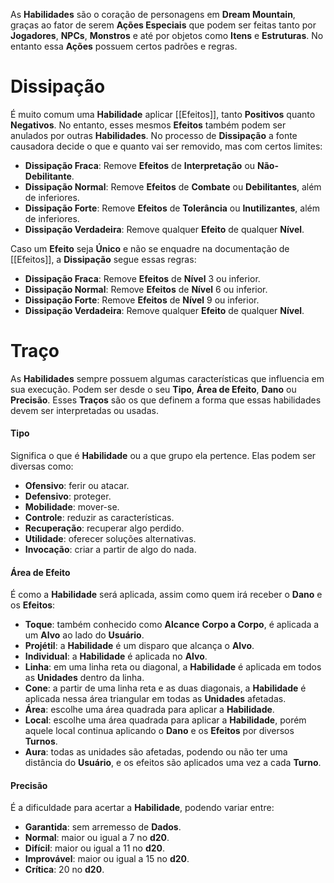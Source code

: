 As **Habilidades** são o coração de personagens em **Dream Mountain**, graças ao fator de serem **Ações Especiais** que podem ser feitas tanto por **Jogadores**, **NPCs**, **Monstros** e até por objetos como **Itens** e **Estruturas**. No entanto essa **Ações** possuem certos padrões e regras.

# Dissipação

É muito comum uma **Habilidade** aplicar [[Efeitos]], tanto **Positivos** quanto **Negativos**. No entanto, esses mesmos **Efeitos** também podem ser anulados por outras **Habilidades**. No processo de **Dissipação** a fonte causadora decide o que e quanto vai ser removido, mas com certos limites:

* **Dissipação Fraca**: Remove **Efeitos** de **Interpretação** ou **Não-Debilitante**.
* **Dissipação Normal**: Remove **Efeitos** de **Combate** ou **Debilitantes**, além de inferiores.
* **Dissipação Forte**: Remove **Efeitos** de **Tolerância** ou **Inutilizantes**, além de inferiores.
* **Dissipação Verdadeira**: Remove qualquer **Efeito** de qualquer **Nível**.

Caso um **Efeito** seja **Único** e não se enquadre na documentação de [[Efeitos]], a **Dissipação** segue essas regras:

* **Dissipação Fraca**: Remove **Efeitos** de **Nível** 3 ou inferior.
* **Dissipação Normal**: Remove **Efeitos** de **Nível** 6 ou inferior.
* **Dissipação Forte**: Remove **Efeitos** de **Nível** 9 ou inferior.
* **Dissipação Verdadeira**: Remove qualquer **Efeito** de qualquer **Nível**.

# Traço

As **Habilidades** sempre possuem algumas características que influencia em sua execução. Podem ser desde o seu **Tipo**, **Área de Efeito**, **Dano** ou **Precisão**. Esses **Traços** são os que definem a forma que essas habilidades devem ser interpretadas ou usadas.

#### Tipo
Significa o que é **Habilidade** ou a que grupo ela pertence. Elas podem ser diversas como:

* **Ofensivo**: ferir ou atacar.
* **Defensivo**: proteger.
* **Mobilidade**: mover-se.
* **Controle**: reduzir as características.
* **Recuperação**: recuperar algo perdido.
* **Utilidade**: oferecer soluções alternativas.
* **Invocação**: criar a partir de algo do nada.

#### Área de Efeito
É como a **Habilidade** será aplicada, assim como quem irá receber o **Dano** e os **Efeitos**:

* **Toque**: também conhecido como **Alcance** **Corpo a Corpo**, é aplicada a um **Alvo** ao lado do **Usuário**.
* **Projétil**: a **Habilidade** é um disparo que alcança o **Alvo**.
* **Individual**: a **Habilidade** é aplicada no **Alvo**.
* **Linha**: em uma linha reta ou diagonal, a **Habilidade** é aplicada em todos as **Unidades** dentro da linha.
* **Cone**: a partir de uma linha reta e as duas diagonais, a **Habilidade** é aplicada nessa área triangular em todas as **Unidades** afetadas.
* **Área**: escolhe uma área quadrada para aplicar a **Habilidade**.
* **Local**: escolhe uma área quadrada para aplicar a **Habilidade**, porém aquele local continua aplicando o **Dano** e os **Efeitos** por diversos **Turnos**.
* **Aura**: todas as unidades são afetadas, podendo ou não ter uma distância do **Usuário**, e os efeitos são aplicados uma vez a cada **Turno**.

#### Precisão
É a dificuldade para acertar a **Habilidade**, podendo variar entre:

* **Garantida**: sem arremesso de **Dados**.
* **Normal**: maior ou igual a 7 no **d20**.
* **Difícil**: maior ou igual a 11 no **d20**.
* **Improvável**: maior ou igual a 15 no **d20**.
* **Crítica**: 20 no **d20**.